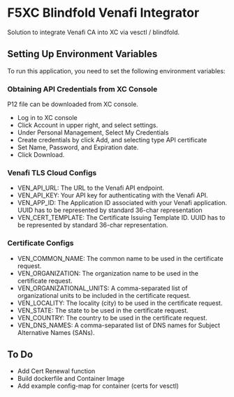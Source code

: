 # F5XC Blindfold Venafi Integrator

Solution to integrate Venafi CA into XC via vesctl / blindfold.

## Setting Up Environment Variables

To run this application, you need to set the following environment variables:

### Obtaining API Credentials from XC Console

P12 file can be downloaded from XC console.

* Log in to XC console
* Click Account in upper right, and select settings.
* Under Personal Management, Select My Credentials
* Create credentials by click Add, and selecting type API certificate
* Set Name, Password, and Expiration date.
* Click Download.

### Venafi TLS Cloud Configs

* VEN_API_URL: The URL to the Venafi API endpoint.
* VEN_API_KEY: Your API key for authenticating with the Venafi API.
* VEN_APP_ID: The Application ID associated with your Venafi application.  UUID has to be represented by standard 36-char representation
* VEN_CERT_TEMPLATE: The Certificate Issuing Template ID. UUID has to be represented by standard 36-char representation.

### Certificate Configs

* VEN_COMMON_NAME: The common name to be used in the certificate request.
* VEN_ORGANIZATION: The organization name to be used in the certificate request.
* VEN_ORGANIZATIONAL_UNITS: A comma-separated list of organizational units to be included in the certificate request.
* VEN_LOCALITY: The locality (city) to be used in the certificate request.
* VEN_STATE: The state to be used in the certificate request.
* VEN_COUNTRY: The country to be used in the certificate request.
* VEN_DNS_NAMES: A comma-separated list of DNS names for Subject Alternative Names (SANs).

## To Do

* Add Cert Renewal function
* Build dockerfile and Container Image
* Add example config-map for container (certs for vesctl)

